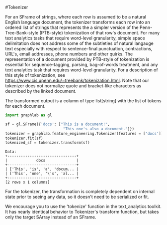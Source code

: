 #Tokenizer

For an SFrame of strings, where each row is assumed to be a natural English language document, the tokenizer transforms each row into an ordered list of strings that represents the a simpler version of the Penn-Tree-Bank-style (PTB-style) tokenization of that row's document. For many text analytics tasks that require word-level granularity, simple space delimitation does not address some of the subtleties of natural langauge text especially with respect to sentence-final punctuation, contractions, URL's, email addresses, phone numbers and other quirks. The representation of a document provided by PTB-style of tokenization is essential for sequence-tagging, parsing, bag-of-words treatment, and any text analytics task that requires word-level granularity. For a description of this style of tokenization, see https://www.cis.upenn.edu/~treebank/tokenization.html. Note that our tokenizer does not normalize quote and bracket-like characters as described by the linked document.

The transformed output is a column of type list[string] with the list of tokens for each document.

```python
import graphlab as gl

sf = gl.SFrame({'docs': ["This is a document!",
                          "This one's also a document."]})
tokenizer = graphlab.feature_engineering.Tokenizer(features = ['docs'])
tokenizer.fit(sf)
tokenized_sf = tokenizer.transform(sf)
```
```no-highlight
Data:
+-------------------------------+
|             docs              |
+-------------------------------+
| ['This', 'is', 'a', 'docum... |
| ['This', 'one', '\'s', 'al... |
+-------------------------------+
[2 rows x 1 columns]
```

For the tokenizer, the transformation is completely dependent on internal state prior to seeing any data, so it doesn't need to be serialized or fit. 

We encourage you to use the 'tokenize' function in the text\_analytics toolkit. It has nearly identical behavior to Tokenizer's transform function, but takes only the target SArray instead of an SFrame.
